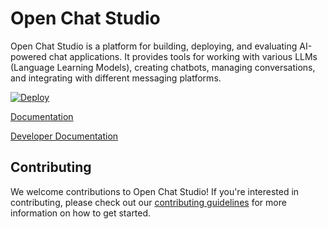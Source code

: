 # Open Chat Studio

Open Chat Studio is a platform for building, deploying, and evaluating AI-powered chat applications. It provides tools for working with various LLMs (Language Learning Models), creating chatbots, managing conversations, and integrating with different messaging platforms.

[![Deploy](https://www.herokucdn.com/deploy/button.svg)](https://www.heroku.com/deploy?template=https://github.com/dimagi/open-chat-studio)

[Documentation](https://docs.openchatstudio.com)

[Developer Documentation](https://developers.openchatstudio.com/)

## Contributing

We welcome contributions to Open Chat Studio! If you're interested in contributing, please check out our [contributing guidelines](https://docs.dev.openchatstudio.com/contributing/) for more information on how to get started.
